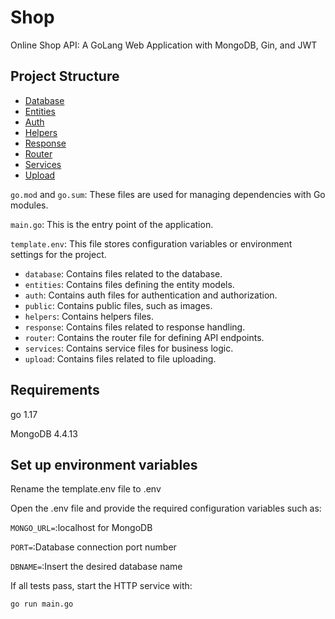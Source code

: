 # Shop

Online Shop API: A GoLang Web Application with MongoDB, Gin, and JWT

## Project Structure
- [Database](./database/README.md)
- [Entities](./entities/README.md)
- [Auth](./auth/README.md)
- [Helpers](./helpers/README.md)
- [Response](./response/README.md)
- [Router](./router/README.md)
- [Services](./services/README.md)
- [Upload](./upload/README.md)

`go.mod` and `go.sum`: These files are used for managing dependencies with Go modules.

`main.go`: This is the entry point of the application.

`template.env`: This file stores configuration variables or environment settings for the project.

- `database`: Contains files related to the database.
- `entities`: Contains files defining the entity models.
- `auth`: Contains auth files for authentication and authorization.
- `public`: Contains public files, such as images.
- `helpers`: Contains helpers files.
- `response`: Contains files related to response handling.
- `router`: Contains the router file for defining API endpoints.
- `services`: Contains service files for business logic.
- `upload`: Contains files related to file uploading.



## Requirements

go 1.17

MongoDB 4.4.13 

## Set up environment variables

Rename the template.env file to .env

Open the .env file and provide the required configuration variables such as:

`MONGO_URL=`:localhost for MongoDB

`PORT=`:Database connection port number

`DBNAME=`:Insert the desired database name




If all tests pass, start the HTTP service with:

```bash
go run main.go
```